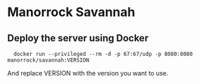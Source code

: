 # Manorrock Savannah

## Deploy the server using Docker

```
  docker run --privileged --rm -d -p 67:67/udp -p 8080:8080 manorrock/savannah:VERSION
```

And replace VERSION with the version you want to use.
